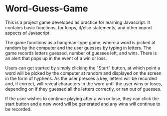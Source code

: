 # Word-Guess-Game

This is a project game developed as practice for learning Javascript. It contains basic functions, for loops, if/else statements, and other import aspects of Javascript

The game functions as a hangman-type game, where a word is picked at random by the computer and the user guesses by typing in letters. The game records letters guessed, number of guesses left, and wins. There is an alert that pops up in the event of a win or loss. 

Users can get started by simply clicking the "Start" button, at which point a word will be picked by the computer at random and displayed on the screen in the form of hyphens. As the user presses a key, letters will be recorded and, if correct, will reveal characters in the word until the user wins or loses, depending on if they guessed all the letters correctly, or ran out of guesses.

If the user wishes to continue playing after a win or lose, they can click the start button and a new word will be generated and any wins will continue to be recorded.

